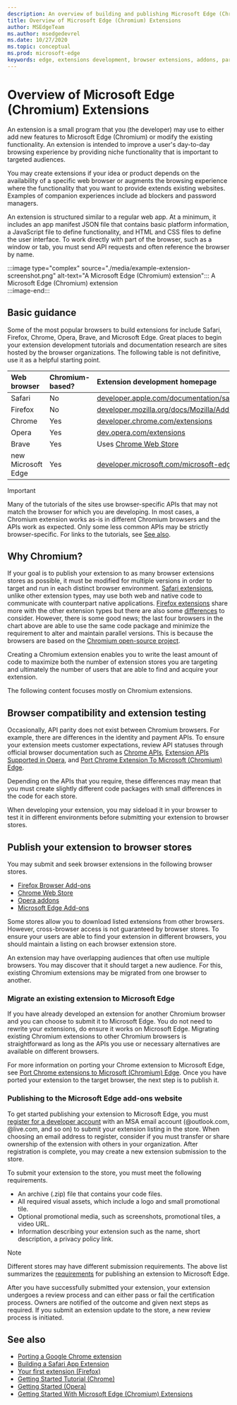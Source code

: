 ```yaml
---
description: An overview of building and publishing Microsoft Edge (Chromium) Extensions.
title: Overview of Microsoft Edge (Chromium) Extensions 
author: MSEdgeTeam
ms.author: msedgedevrel
ms.date: 10/27/2020
ms.topic: conceptual
ms.prod: microsoft-edge
keywords: edge, extensions development, browser extensions, addons, partner center, developer, chromium extensions
---
```

# Overview of Microsoft Edge (Chromium) Extensions

An extension is a small program that you \(the developer\) may use to either add new features to Microsoft Edge \(Chromium\) or modify the existing functionality.  An extension is intended to improve a user's day-to-day browsing experience by providing niche functionality that is important to targeted audiences.  

You may create extensions if your idea or product depends on the availability of a specific web browser or augments the browsing experience where the functionality that you want to provide extends existing websites.  Examples of companion experiences include ad blockers and password managers.  

An extension is structured similar to a regular web app.  At a minimum, it includes an app manifest JSON file that contains basic platform information, a JavaScript file to define functionality, and HTML and CSS files to define the user interface. To work directly with part of the browser, such as a window or tab, you must send API requests and often reference the browser by name.  

:::image type="complex" source="./media/example-extension-screenshot.png" alt-text="A Microsoft Edge (Chromium) extension":::
  A Microsoft Edge \(Chromium\) extension  
:::image-end:::  

## Basic guidance  

Some of the most popular browsers to build extensions for include Safari, Firefox, Chrome, Opera, Brave, and Microsoft Edge.  Great places to begin your extension development tutorials and documentation research are sites hosted by the browser organizations.  The following table is not definitive, use it as a helpful starting point.  

| Web browser | Chromium-based? | Extension development homepage |  
|:--- |:--- |:--- |  
| Safari | No | [developer.apple.com/documentation/safariservices/safari_app_extensions][AppleDeveloperSafariservicesAppExtensions] |  
| Firefox | No | [developer.mozilla.org/docs/Mozilla/Add-ons/WebExtensions][MDNWebextensions] |  
| Chrome | Yes | [developer.chrome.com/extensions][ChromeDeveloperExtensions] |  
| Opera | Yes | [dev.opera.com/extensions][OperaDevExtensions] |  
| Brave | Yes | Uses [Chrome Web Store][GoogleChromeWebstoreCategoryExtensions] |  
| new Microsoft Edge | Yes | [developer.microsoft.com/microsoft-edge/extensions][MicrosoftDeveloperEdgeExtensions] |  

> [!IMPORTANT]
> Many of the tutorials of the sites use browser-specific APIs that may not match the browser for which you are developing.  In most cases, a Chromium extension works as-is in different Chromium browsers and the APIs work as expected.  Only some less common APIs may be strictly browser-specific.  For links to the tutorials, see [See also](#see-also).  

## Why Chromium?

If your goal is to publish your extension to as many browser extensions stores as possible, it must be modified for multiple versions in order to target and run in each distinct browser environment.  [Safari extensions][AppleDeveloperSafariservicesAppExtensions], unlike other extension types, may use both web and native code to communicate with counterpart native applications.  [Firefox extensions][MDNWebextensions] share more  with the other extension types but there are also some [differences][ExtensionworkshopPorting] to consider.  However, there is some good news; the last four browsers in the chart above are able to use the same code package and minimize the requirement to alter and maintain parallel versions.  This is because the browsers are based on the [Chromium open-source project][ChromiumHome].  

Creating a Chromium extension enables you to write the least amount of code to maximize both the number of extension stores you are targeting and ultimately the number of users that are able to find and acquire your extension.  

The following content focuses mostly on Chromium extensions.  

## Browser compatibility and extension testing  

Occasionally, API parity does not exist between Chromium browsers.  For example, there are differences in the identity and payment APIs.  To ensure your extension meets customer expectations, review API statuses through official browser documentation such as [Chrome APIs][ChromeDeveloperExtensionsApiIndex], [Extension APIs Supported in Opera][OperaDevExtensionsApis], and [Port Chrome Extension To Microsoft (Chromium) Edge][ExtensionsChromiumDeveloperGuidePortChrome].  

Depending on the APIs that you require, these differences may mean that you must create slightly different code packages with small differences in the code for each store.  

When developing your extension, you may sideload it in your browser to test it in different environments before submitting your extension to browser stores.  

## Publish your extension to browser stores  

You may submit and seek browser extensions in the following browser stores.  

*   [Firefox Browser Add-ons][MozillaAddonsFirefoxExtensions]  
*   [Chrome Web Store][GoogleChromeWebstoreCategoryExtensions]  
*   [Opera addons][OperaAddonsExtensions]  
*   [Microsoft Edge Add-ons][MicrosoftEdgeAddonsCategoryExtensions]  

Some stores allow you to download listed extensions from other browsers.  However, cross-browser access is not guaranteed by browser stores.  To ensure your users are able to find your extension in different browsers, you should maintain a listing on each browser extension store.  

An extension may have overlapping audiences that often use multiple browsers. You may discover that it should target a new audience. For this, existing Chromium extensions may be migrated from one browser to another.  

### Migrate an existing extension to Microsoft Edge  

If you have already developed an extension for another Chromium browser and you can choose to submit it to Microsoft Edge. You do not need to rewrite your extensions, do ensure it works on Microsoft Edge.  Migrating existing Chromium extensions to other Chromium browsers is straightforward as long as the APIs you use or necessary alternatives are available on different browsers.  

For more information on porting your Chrome extension to Microsoft Edge, see [Port Chrome extensions to Microsoft (Chromium) Edge][ExtensionsChromiumDeveloperGuidePortChrome]. Once you have ported your extension to the target browser, the next step is to publish it.  

### Publishing to the Microsoft Edge add-ons website  

To get started publishing your extension to Microsoft Edge, you must [register for a developer account][MicrosoftDeveloperRegistration] with an MSA email account \(@outlook.com, @live.com, and so on\) to submit your extension listing in the store.  When choosing an email address to register, consider if you must transfer or share ownership of the extension with others in your organization.  After registration is complete, you may create a new extension submission to the store.  

To submit your extension to the store, you must meet the following requirements.  

*   An archive \(.zip\) file that contains your code files.  
*   All required visual assets, which include a logo and small promotional tile.  
*   Optional promotional media, such as screenshots, promotional tiles, a video URL.
*   Information describing your extension such as the name, short description, a privacy policy link.

> [!NOTE]
> Different stores may have different submission requirements.  The above list summarizes the [requirements][ExtensionsChromiumPublish] for publishing an extension to Microsoft Edge.  

After you have successfully submitted your extension, your extension undergoes a review process and can either pass or fail the certification process.  Owners are notified of the outcome and given next steps as required.  If you submit an extension update to the store, a new review process is initiated.  

## See also  

*   [Porting a Google Chrome extension][ExtensionworkshopPorting]  
*   [Building a Safari App Extension][AppleDeveloperSafariservicesAppExtensionsBuilding]  
*   [Your first extension (Firefox)][MDNWebextensionsYourFirst]  
*   [Getting Started Tutorial (Chrome)][ChromeDeveloperExtensionsGetstarted]  
*   [Getting Started (Opera)][OperaDevExtensionsGettingStarted]  
*   [Getting Started With Microsoft Edge (Chromium) Extensions][ExtensionsChromiumGettingStartedIndex]  

<!-- image links -->  

<!-- links -->  

[ExtensionsChromiumDeveloperGuidePortChrome]: ./developer-guide/port-chrome-extension.md "Port Chrome Extension To Microsoft (Chromium) Edge | Microsoft Docs"  
[ExtensionsChromiumGettingStartedIndex]: ./getting-started/index.md "Getting Started With Microsoft Edge (Chromium) Extensions | Microsoft Docs"  
[ExtensionsChromiumPublish]: ./publish/publish-extension.md "Publish An Extension | Microsoft Docs"  

[MicrosoftDeveloperEdgeExtensions]: https://developer.microsoft.com/microsoft-edge/extensions "Develop extensions for Microsoft Edge | Microsoft Developer"  
[MicrosoftDeveloperRegistration]: https://developer.microsoft.com/registration "Partner Center | Microsoft Developer"  

[MicrosoftEdgeAddonsCategoryExtensions]: https://microsoftedge.microsoft.com/addons/category/Edge-Extensions "Extensions for Microsoft Edge | Microsoft Edge"  

[AppleDeveloperSafariservicesAppExtensions]: https://developer.apple.com/documentation/safariservices/safari_app_extensions "Safari App Extensions | Apple Developer"  
[AppleDeveloperSafariservicesAppExtensionsBuilding]: https://developer.apple.com/documentation/safariservices/safari_app_extensions/building_a_safari_app_extension "Building a Safari App Extension | Apple Developer"  

[ChromeDeveloperExtensions]: https://developer.chrome.com/extensions "What are extensions? | Chrome Developer"  
[ChromeDeveloperExtensionsApiIndex]: https://developer.chrome.com/extensions/api_index "Chrome APIs | Chrome Developer"  
[ChromeDeveloperExtensionsGetstarted]: https://developer.chrome.com/extensions/getstarted "Getting Started Tutorial | Chrome Developer"  

[ChromiumHome]: https://www.chromium.org/Home "Chromium"  

[ExtensionworkshopPorting]: https://extensionworkshop.com/documentation/develop/porting-a-google-chrome-extension "Porting a Google Chrome extension | Extension Workshop"  

[GoogleChromeWebstoreCategoryExtensions]: https://chrome.google.com/webstore/category/extensions "Extensions | Chrome Web Store"  

[MDNWebextensions]: https://developer.mozilla.org/docs/Mozilla/Add-ons/WebExtensions "Browser Extensions | MDN"  
[MDNWebextensionsYourFirst]: https://developer.mozilla.org/docs/Mozilla/Add-ons/WebExtensions/Your_first_WebExtension "Your first extension | MDN"  

[MozillaAddonsFirefoxExtensions]: https://addons.mozilla.org/firefox/extensions "Extensions | Add-ons for Firefox"  

[OperaAddonsExtensions]: https://addons.opera.com/extensions "Extensions | Opera Addons"  

[OperaDevExtensions]: https://dev.opera.com/extensions "Extensions Documentation | Dev. Opera"  
[OperaDevExtensionsApis]: https://dev.opera.com/extensions/apis "Extension APIs Supported in Opera | Dev. Opera"  
[OperaDevExtensionsGettingStarted]: https://dev.opera.com/extensions/getting-started "Getting Started | Dev. Opera"  
